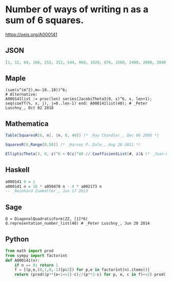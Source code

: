 # Number of ways of writing n as a sum of 6 squares\.
https://oeis.org/A000141
## JSON
```JSON
[1, 12, 60, 160, 252, 312, 544, 960, 1020, 876, 1560, 2400, 2080, 2040, 3264, 4160, 4092, 3480, 4380, 7200, 6552, 4608, 8160, 10560, 8224, 7812, 10200, 13120, 12480, 10104, 14144, 19200, 16380, 11520, 17400, 24960, 18396, 16440, 24480, 27200]
```
## Maple
```Maple
(sum(x^(m^2),m=-10..10))^6;
# Alternative:
A000141list := proc(len) series(JacobiTheta3(0, x)^6, x, len+1);
seq(coeff(%, x, j), j=0..len-1) end: A000141list(40); # _Peter Luschny_, Oct 02 2018
```
## Mathematica
```Mathematica
Table[SquaresR[6, n], {n, 0, 40}] (* _Ray Chandler_, Dec 06 2006 *)
```
```Mathematica
SquaresR[6,Range[0,50]] (* _Harvey P. Dale_, Aug 26 2011 *)
```
```Mathematica
EllipticTheta[3, 0, z]^6 + O[z]^40 // CoefficientList[#, z]& (* _Jean-François Alcover_, Dec 05 2019 *)
```
## Haskell
```Haskell
a000141 0 = 1
a000141 n = 16 * a050470 n - 4 * a002173 n
-- _Reinhard Zumkeller_, Jun 17 2013
```
## Sage
```Sage
Q = DiagonalQuadraticForm(ZZ, [1]*6)
Q.representation_number_list(40) # _Peter Luschny_, Jun 20 2014
```
## Python
```Python
from math import prod
from sympy import factorint
def A000141(n):
    if n == 0: return 1
    f = [(p,e,(0,1,0,-1)[p&3]) for p,e in factorint(n).items()]
    return (prod((p**(e+1<<1)-c)//(p**2-c) for p, e, c in f)<<2)-prod(((k:=p**2*c)**(e+1)-1)//(k-1) for p, e, c in f)<<2 # _Chai Wah Wu_, Jun 21 2024
```

